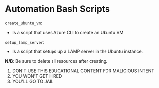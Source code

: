 # Automation Bash Scripts

`create_ubuntu_vm`:

- Is a script that uses Azure CLI to create an Ubuntu VM

`setup_lamp_server`:

- Is a script that setups up a LAMP server in the Ubuntu instance.

**N/B**: Be sure to delete all resources after creating.

1. DON'T USE THIS EDUCATIONAL CONTENT FOR MALICIOUS INTENT
2. YOU WON'T GET HIRED
3. YOU'LL GO TO JAIL
